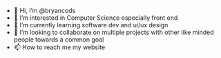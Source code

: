 - 👋 Hi, I’m @bryancods
- 👀 I’m interested in Computer Science especially front end
- 🌱 I’m currently learning software dev and ui/ux design
- 💞️ I’m looking to collaborate on multiple projects with other like minded people towards a common goal
- 📫 How to reach me my website

<!---
bryancods/bryancods is a ✨ special ✨ repository because its `README.md` (this file) appears on your GitHub profile.
You can click the Preview link to take a look at your changes.
--->
